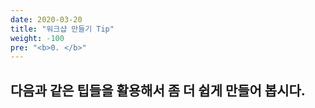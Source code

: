 ```yaml
---
date: 2020-03-20
title: "워크샵 만들기 Tip"
weight: -100
pre: "<b>0. </b>"
---
```


## 다음과 같은 팁들을 활용해서 좀 더 쉽게 만들어 봅시다.


